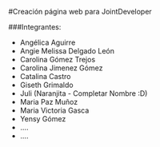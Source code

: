 #Creación página web para JointDeveloper

###Integrantes:

* Angélica Aguirre
* Angie Melissa Delgado León
* Carolina Gómez Trejos
* Carolina Jimenez Gómez
* Catalina Castro
* Giseth Grimaldo
* Juli (Naranjita - Completar Nombre :D)
* Maria Paz Muñoz
* Maria Victoria Gasca
* Yensy Gómez
* ....
* ....









